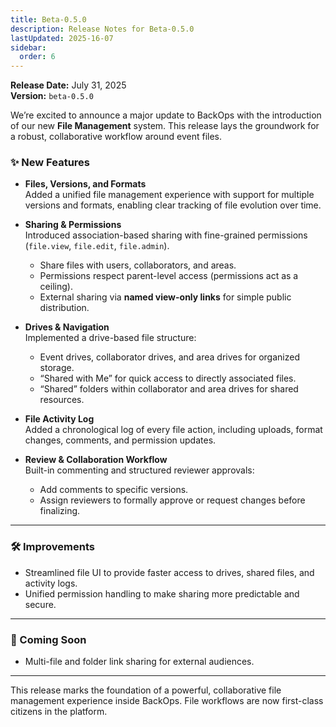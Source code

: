 ```yaml
---
title: Beta-0.5.0
description: Release Notes for Beta-0.5.0
lastUpdated: 2025-16-07
sidebar:
  order: 6
---
```


**Release Date:** July 31, 2025  
**Version:** `beta-0.5.0`

We’re excited to announce a major update to BackOps with the introduction of our new **File Management** system. This release lays the groundwork for a robust, collaborative workflow around event files.

### ✨ New Features

- **Files, Versions, and Formats**  
  Added a unified file management experience with support for multiple versions and formats, enabling clear tracking of file evolution over time.
- **Sharing & Permissions**  
  Introduced association-based sharing with fine-grained permissions (`file.view`, `file.edit`, `file.admin`).

  - Share files with users, collaborators, and areas.
  - Permissions respect parent-level access (permissions act as a ceiling).
  - External sharing via **named view-only links** for simple public distribution.

- **Drives & Navigation**  
  Implemented a drive-based file structure:

  - Event drives, collaborator drives, and area drives for organized storage.
  - “Shared with Me” for quick access to directly associated files.
  - “Shared” folders within collaborator and area drives for shared resources.

- **File Activity Log**  
  Added a chronological log of every file action, including uploads, format changes, comments, and permission updates.

- **Review & Collaboration Workflow**  
  Built-in commenting and structured reviewer approvals:
  - Add comments to specific versions.
  - Assign reviewers to formally approve or request changes before finalizing.

---

### 🛠 Improvements

- Streamlined file UI to provide faster access to drives, shared files, and activity logs.
- Unified permission handling to make sharing more predictable and secure.

---

### 🔮 Coming Soon

- Multi-file and folder link sharing for external audiences.

---

This release marks the foundation of a powerful, collaborative file management experience inside BackOps. File workflows are now first-class citizens in the platform.
